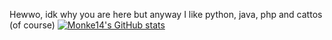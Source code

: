 Hewwo, idk why you are here but anyway
I like python, java, php and cattos (of course)
[![Monke14's GitHub stats](https://github-readme-stats.vercel.app/api?username=Monke14&theme=dark)](https://github.com/anuraghazra/github-readme-stats)

